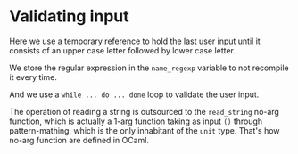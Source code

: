 # Validating input

Here we use a temporary reference to hold the last user input until it consists of an upper case letter followed by lower case letter.

We store the regular expression in the `name_regexp` variable to not recompile it every time.

And we use a `while ... do ... done` loop to validate the user input.

The operation of reading a string is outsourced to the `read_string` no-arg function, which is actually a 1-arg function taking as input `()` through pattern-mathing, which is the only inhabitant of the `unit` type. That's how no-arg function are defined in OCaml.

